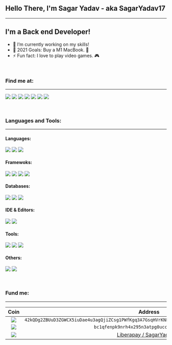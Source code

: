 ## Hello There, I'm Sagar Yadav - aka SagarYadav17

---

## I'm a Back end Developer!

- 🔭 I’m currently working on my skills!
- 🥅 2021 Goals: Buy a M1 MacBook. 🍎
- ⚡ Fun fact: I love to play video games. 🎮

<br />

### Find me at:

---

[<img src="https://img.shields.io/badge/Hashnode-2962FF?style=for-the-badge&logo=hashnode&logoColor=white" />][hashnode]
[<img src="https://img.shields.io/badge/Microsoft_Outlook-0078D4?style=for-the-badge&logo=microsoft-outlook&logoColor=white" />][outlook]
[<img src="https://img.shields.io/badge/ProtonMail-8B89CC?style=for-the-badge&logo=protonmail&logoColor=white" />][protonmail]
[<img src="https://img.shields.io/badge/Twitter-1DA1F2?style=for-the-badge&logo=twitter&logoColor=white" />][twitter]
[<img src="https://img.shields.io/badge/LinkedIn-0077B5?style=for-the-badge&logo=linkedin&logoColor=white" />][linkedin]
[<img src="https://img.shields.io/badge/Reddit-FF4500?style=for-the-badge&logo=reddit&logoColor=white" />][reddit]
[<img src="https://img.shields.io/badge/GitLab-330F63?style=for-the-badge&logo=gitlab&logoColor=white" />][gitlab]

<br />

### Languages and Tools:

---

#### Languages:

[<img src="https://img.shields.io/badge/Python-FFD43B?style=for-the-badge&logo=python&logoColor=darkgreen" />][python]
[<img src="https://img.shields.io/badge/JavaScript-F7DF1E?style=for-the-badge&logo=javascript&logoColor=black" />][javascript]
[<img src="https://img.shields.io/badge/TypeScript-007ACC?style=for-the-badge&logo=typescript&logoColor=white" />][typescript]

#### Framewoks:

[<img src="https://img.shields.io/badge/Django-092E20?style=for-the-badge&logo=django&logoColor=white" />][django]
[<img src="https://img.shields.io/badge/DJANGO-REST-ff1709?style=for-the-badge&logo=django&logoColor=white&color=ff1709&labelColor=gray" />][drf]
[<img src="https://img.shields.io/badge/fastapi-109989?style=for-the-badge&logo=FASTAPI&logoColor=white" />][fastapi]
[<img src="https://img.shields.io/badge/Flask-000000?style=for-the-badge&logo=flask&logoColor=white" />][flask]

#### Databases:

[<img src="https://img.shields.io/badge/PostgreSQL-316192?style=for-the-badge&logo=postgresql&logoColor=white" />][postgres]
[<img src="https://img.shields.io/badge/MongoDB-4EA94B?style=for-the-badge&logo=mongodb&logoColor=white" />][mongodb]
[<img src="https://img.shields.io/badge/redis-%23DD0031.svg?&style=for-the-badge&logo=redis&logoColor=white" />][redis]

#### IDE & Editors:

[<img src="https://img.shields.io/badge/Visual_Studio_Code-0078D4?style=for-the-badge&logo=visual%20studio%20code&logoColor=white" />][vscode]
[<img src="https://img.shields.io/badge/VIM-%2311AB00.svg?&style=for-the-badge&logo=vim&logoColor=white" />][vim]

#### Tools:

[<img src="https://img.shields.io/badge/Docker-2CA5E0?style=for-the-badge&logo=docker&logoColor=white" />][docker]
[<img src="https://img.shields.io/badge/conda-342B029.svg?&style=for-the-badge&logo=anaconda&logoColor=white" />][conda]
[<img src="https://img.shields.io/badge/Git-F05032?style=for-the-badge&logo=git&logoColor=white" />][git]

#### Others:

[<img src="https://img.shields.io/badge/Heroku-430098?style=for-the-badge&logo=heroku&logoColor=white" />][heroku]
[<img src="https://img.shields.io/badge/Linux-FCC624?style=for-the-badge&logo=linux&logoColor=black" />][linux]

<br />

### Fund me:

---

|                                                            Coin                                                             |                                              Address                                              |
| :-------------------------------------------------------------------------------------------------------------------------: | :-----------------------------------------------------------------------------------------------: |
|          <img src="https://img.shields.io/badge/monero-FF6600?style=for-the-badge&logo=monero&logoColor=white" />           | `42kQDg2ZBUuD3ZGWCX5iuDae4u3agQjiZCsg1PWfKgq3A7GsqHVrKNE4Yki76D9ZnyD5ejuENzhLuZb15iBgnhkwJPPDird` |
|          <img src="https://img.shields.io/badge/Bitcoin-000000?style=for-the-badge&logo=bitcoin&logoColor=white"/>          |                           `bc1qfenpk9nrh4x295n3atpg0uccggwxwhnuvqclr2`                            |
| [<img src="https://img.shields.io/badge/Liberapay-F6C915?style=for-the-badge&logo=liberapay&logoColor=black" />][liberapay] |                  [Liberapay / SagarYadav17][liberapay]                   |

<br />

[hashnode]: https://sagaryadav17.hashnode.dev/
[outlook]: mailto:sagaryadav17@outlook.com
[protonmail]: mailto:yadavsagar17@protonmail.com
[twitter]: https://twitter.com/deadwaist
[linkedin]: https://linkedin.com/in/sagaryadav17
[reddit]: https://www.reddit.com/user/deadwaist
[gitlab]: https://gitlab.com/sagaryadav17
[python]: https://www.python.org/
[javascript]: https://en.wikipedia.org/wiki/JavaScript/
[typescript]: https://www.typescriptlang.org/
[postgres]: https://www.postgresql.org/
[mongodb]: https://www.mongodb.com/
[redis]: https://redis.io/
[django]: https://www.djangoproject.com/
[drf]: https://www.django-rest-framework.org/
[fastapi]: https://fastapi.tiangolo.com/
[flask]: https://flask.palletsprojects.com/en/2.0.x/
[docker]: https://www.docker.com/
[conda]: https://conda.io/projects/conda/en/latest/
[git]: https://git-scm.com/
[heroku]: https://www.heroku.com/
[linux]: https://www.linux.org/
[vscode]: https://code.visualstudio.com/
[vim]: https://www.vim.org/
[liberapay]: https://liberapay.com/sagaryadav17
